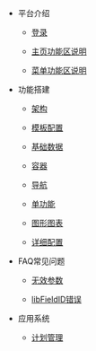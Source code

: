 <!-- # 2.0系统帮助文档-系统搭建篇 -->

* 平台介绍
  - [登录](Platform_Introduction/login)
    
  - [主页功能区说明](Platform_Introduction/main)
    
  - [菜单功能区说明](Platform_Introduction/menu)
  
* 功能搭建

  - [架构](Functional_building/architecture.md)
  
  - [模板配置](Functional_building/Template.md)
  
  - [基础数据](Functional_building/BasicData.md)
  
  - [容器](Functional_building/container.md)
  
  - [导航](Functional_building/nav.md)
  
  - [单功能](Functional_building/SingleFun.md)
  
  - [图形图表](Functional_building/Gcharts.md)
    
  - [详细配置](Functional_building/Detail.md)
  
* FAQ常见问题
  - [无效参数](FAQ常见问题/navName.md)
  
  - [libFieldID错误](FAQ常见问题/libFieldIDError.md)

* 应用系统
  - [计划管理](application_System/plannedManagement.md)
  


  <!-- - [系统功能搭建](Functional_building/system.md) -->